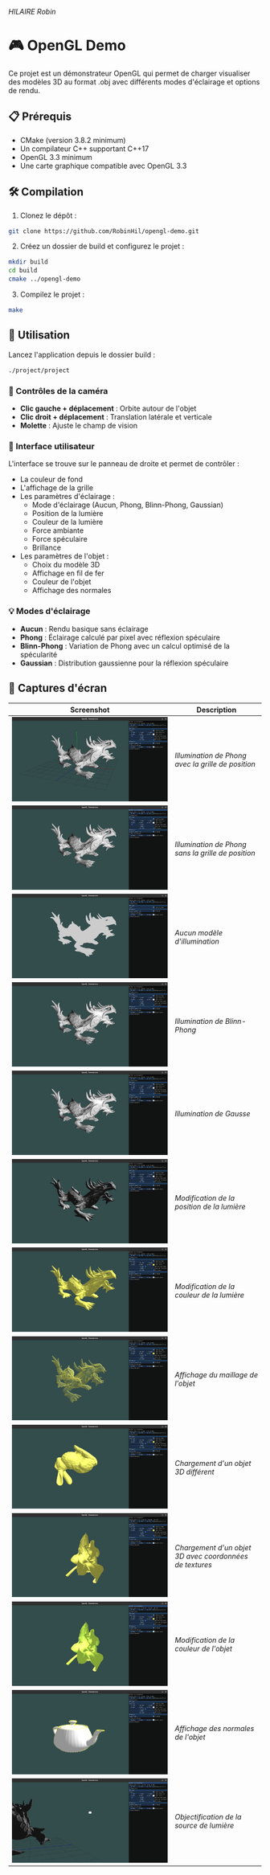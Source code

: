 *HILAIRE Robin*

# 🎮 OpenGL Demo

Ce projet est un démonstrateur OpenGL qui permet de charger visualiser des modèles 3D au format .obj avec différents modes d'éclairage et options de rendu.

## 📋 Prérequis

- CMake (version 3.8.2 minimum)
- Un compilateur C++ supportant C++17
- OpenGL 3.3 minimum
- Une carte graphique compatible avec OpenGL 3.3

## 🛠️ Compilation

1. Clonez le dépôt :

```bash
git clone https://github.com/RobinHil/opengl-demo.git
```

2. Créez un dossier de build et configurez le projet :

```bash
mkdir build
cd build
cmake ../opengl-demo
```

3. Compilez le projet :

```bash
make
```

## 🚀 Utilisation

Lancez l'application depuis le dossier build :
```bash
./project/project
```

### 🎯 Contrôles de la caméra

- **Clic gauche + déplacement** : Orbite autour de l'objet
- **Clic droit + déplacement** : Translation latérale et verticale
- **Molette** : Ajuste le champ de vision

### 🔧 Interface utilisateur

L'interface se trouve sur le panneau de droite et permet de contrôler :

- La couleur de fond
- L'affichage de la grille
- Les paramètres d'éclairage :
  - Mode d'éclairage (Aucun, Phong, Blinn-Phong, Gaussian)
  - Position de la lumière
  - Couleur de la lumière
  - Force ambiante
  - Force spéculaire
  - Brillance
- Les paramètres de l'objet :
  - Choix du modèle 3D
  - Affichage en fil de fer
  - Couleur de l'objet
  - Affichage des normales

### 💡 Modes d'éclairage

- **Aucun** : Rendu basique sans éclairage
- **Phong** : Éclairage calculé par pixel avec réflexion spéculaire
- **Blinn-Phong** : Variation de Phong avec un calcul optimisé de la spécularité
- **Gaussian** : Distribution gaussienne pour la réflexion spéculaire

## 📸 Captures d'écran

| Screenshot | Description |
| --- | --- |
| ![Illumination de Phong avec la grille de position](./screenshots/1.png) | *Illumination de Phong avec la grille de position* |
| ![Illumination de Phong sans la grille de position](./screenshots/2.png) | *Illumination de Phong sans la grille de position* |
| ![Aucun modèle d'illumination](./screenshots/3.png) | *Aucun modèle d'illumination* |
| ![Illumination de Blinn-Phong](./screenshots/4.png) | *Illumination de Blinn-Phong* |
| ![Illumination de Gausse](./screenshots/5.png) | *Illumination de Gausse* |
| ![Modification de la position de la lumière](./screenshots/6.png) | *Modification de la position de la lumière* |
| ![Modification de la couleur de la lumière](./screenshots/7.png) | *Modification de la couleur de la lumière* |
| ![Affichage du maillage de l'objet](./screenshots/8.png) | *Affichage du maillage de l'objet* |
| ![Chargement d'un objet 3D différent](./screenshots/9.png) | *Chargement d'un objet 3D différent* |
| ![Chargement d'un objet 3D différent plus grand, dézoom obligatoire](./screenshots/10.png) | *Chargement d'un objet 3D avec coordonnées de textures* |
| ![Modification de la couleur de l'objet](./screenshots/11.png) | *Modification de la couleur de l'objet* |
| ![Affichage des normales de l'objet](./screenshots/12.png) | *Affichage des normales de l'objet* |
| ![Objectification de la source de lumière](./screenshots/13.png) | *Objectification de la source de lumière* |
